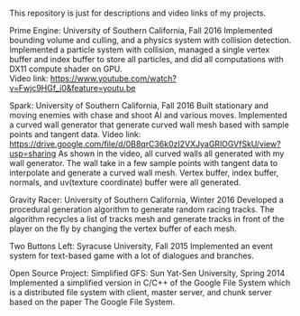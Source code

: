 This repository is just for descriptions and video links of my projects.

Prime Engine: 
University of Southern California, Fall 2016
Implemented bounding volume and culling, and a physics system with collision detection. 
Implemented a particle system with collision, managed a single vertex buffer and index buffer to store all particles, and did all computations with DX11 compute shader on GPU.  
Video link: https://www.youtube.com/watch?v=Fwjc9HGf_i0&feature=youtu.be

Spark: 
University of Southern California, Fall 2016
Built stationary and moving enemies with chase and shoot AI and various moves.
Implemented a curved wall generator that generate curved wall mesh based with sample points and tangent data.
Video link: https://drive.google.com/file/d/0B8qrC36k0zI2VXJyaGRlOGVfSkU/view?usp=sharing
As shown in the video, all curved walls all generated with my wall generator. The wall take in a few sample points with tangent data to interpolate and generate a curved wall mesh. 
Vertex buffer, index buffer, normals, and uv(texture coordinate) buffer were all generated.

Gravity Racer:
University of Southern California, Winter 2016
Developed a procedural generation algorithm to generate random racing tracks. The algorithm recycles a list of tracks mesh and generate tracks in front of the player on the fly by changing the vertex buffer of each mesh.

Two Buttons Left: 
Syracuse University, Fall 2015
Implemented an event system for text-based game with a lot of dialogues and branches.

Open Source Project: Simplified GFS: 
Sun Yat-Sen University, Spring 2014
Implemented a simplified version in C/C++ of the Google File System which is a distributed file system with client, master server, and chunk server based on the paper The Google File System. 
